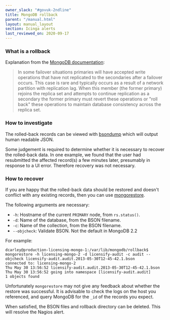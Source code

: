 ```yaml
---
owner_slack: "#govuk-2ndline"
title: MongoDB rollback
parent: "/manual.html"
layout: manual_layout
section: Icinga alerts
last_reviewed_on: 2020-09-17
---
```


### What is a rollback

Explanation from the [MongoDB
documentation](http://docs.mongodb.org/manual/core/replication/#replica-set-rollbacks):

> In some failover situations primaries will have accepted write
> operations that have not replicated to the secondaries after a
> failover occurs. This case is rare and typically occurs as a result of
> a network partition with replication lag. When this member (the former
> primary) rejoins the replica set and attempts to continue replication
> as a secondary the former primary must revert these operations or
> "roll back" these operations to maintain database consistency across
> the replica set.

### How to investigate

The rolled-back records can be viewed with
[bsondump](http://docs.mongodb.org/manual/reference/program/bsondump/)
which will output human readable JSON.

Some judgement is required to determine whether it is necessary to
recover the rolled-back data. In one example, we found that the user had
resubmitted the affected record(s) a few minutes later, presumably in
response to a UI error. Therefore recovery was not necessary.

### How to recover

If you are happy that the rolled-back data should be restored and
doesn't conflict with any existing records, then you can use
[mongorestore](http://docs.mongodb.org/manual/reference/program/mongorestore/).

The following arguments are necessary:

- `-h`: Hostname of the current `PRIMARY` node, from `rs.status()`.
- `-d`: Name of the database, from the BSON filename.
- `-c`: Name of the collection, from the BSON filename.
- `--objcheck`: Validate BSON. Not the default in MongoDB 2.2

For example:

```
dcarley@production-licensing-mongo-1:/var/lib/mongodb/rollback$ mongorestore -h licensing-mongo-2 -d licensify-audit -c audit --objcheck licensify-audit.audit.2013-05-30T12-45-42.1.bson
connected to: licensing-mongo-2
Thu May 30 13:56:52 licensify-audit.audit.2013-05-30T12-45-42.1.bson
Thu May 30 13:56:52 going into namespace [licensify-audit.audit]
1 objects found
```

Unfortunately `mongorestore` may not give any feedback about whether the
restore was successful. It is advisable to check the logs on the host
you referenced, and query MongoDB for the `_id` of the records you
expect.

When satisfied, the BSON files and rollback directory can be deleted.
This will resolve the Nagios alert.
